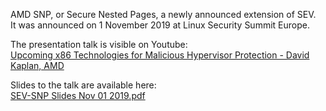 AMD SNP, or Secure Nested Pages, a newly announced extension of SEV.  
It was announced on 1 November 2019 at Linux Security Summit Europe.

The presentation talk is visible on Youtube:  
[Upcoming x86 Technologies for Malicious Hypervisor Protection - David Kaplan, AMD](https://www.youtube.com/watch?v=yr56SaJ_0QI)

Slides to the talk are available here:  
[SEV-SNP Slides Nov 01 2019.pdf](https://static.sched.com/hosted_files/lsseu2019/65/SEV-SNP%20Slides%20Nov%201%202019.pdf)
